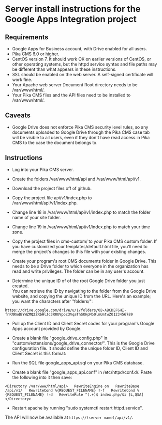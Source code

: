 # Server install instructions for the Google Apps Integration project

## Requirements

* Google Apps for Business account, with Drive enabled for all users.
* Pika CMS 6.0 or higher.
* CentOS version 7.  It should work OK on earlier versions of CentOS, or other
operating systems, but the httpd service syntax and file paths may be 
different than what appears in these instructions.
* SSL should be enabled on the web server.  A self-signed certificate will work fine.
* Your Apache web server Document Root directory needs to be /var/www/html/.
* Your Pika CMS files and the API files need to be installed to /var/www/html/.

## Caveats

* Google Drive does not enforce Pika CMS security level rules, so any documents
uploaded to Google Drive through the Pika CMS case tab will be visible to all
users, even if they don't have read access in Pika CMS to the case the document belongs to.

## Instructions

*  Log into your Pika CMS server.

*  Create the folders /var/www/html/api and /var/www/html/api/v1.

*  Download the project files off of github.  

*  Copy the project file api/v1/index.php to /var/www/html/api/v1/index.php.

*  Change line 18 in /var/www/html/api/v1/index.php to match the folder name of
your site folder.

*  Change line 19 in /var/www/html/api/v1/index.php to match your time zone.

*  Copy the project files in cms-custom/ to your Pika CMS custom folder.  If you
have customized your templates/default.html file, you'll need to merge the 
project's changes to this file with your existing changes.

*  Create your program's root CMS documents folder in Google Drive.  This needs 
to be a Drive folder to which everyone in the organization has read and write 
privileges.  The folder can be in any user's account.  

*  Determine the unique ID of of the root Google Drive folder you just created.  
You can retrieve the ID by navigating to the folder from the Google Drive 
website, and copying the unique ID from the URL.  Here's an example; you want 
the characters after "folders/":

`https://drive.google.com/drive/u/1/folders/0B-ABCDEFGHI-fnRNRndBYWZMQ2ZRbHlJc3R0UVpoc3VqaThSOHpMb0lmUmtwZ0123456789`

*  Pull up the Client ID and Client Secret codes for your program's Google Apps
account provided by Google.

*  Create a blank file "google_drive_config.php" in 
"custom/extensions/google_drive_connector/".  This is the Google Drive 
configuration file.  It should define the unique folder ID, Client ID and 
Client Secret is this format:
	
<?php
define("CLIENT_ID", '**abc123**');
define("CLIENT_SECRET", '**def456**');
define("UNIQUE_FOLDER_ID", '**0B-ABCDEFGHI-fnRNRndBYWZMQ2ZRbHlJc3R0UVpoc3VqaThSOHpMb0lmUmtwZ0123456789**');
?>

*  Run the SQL file google_apps_api.sql on your Pika CMS database.

*  Create a blank file "google_apps_api.conf" in /etc/httpd/conf.d/.  Paste the following into it then save:

`<Directory /var/www/html/api>  
RewriteEngine on  
RewriteBase /api/v1/  
RewriteCond %{REQUEST_FILENAME} !-f  
RewriteCond %{REQUEST_FILENAME} !-d  
RewriteRule ^(.+)$ index.php/$i [L,QSA]  
</Directory>  
`

*  Restart apache by running "sudo systemctl restart httpd.service".

The API will now be available at `https://(server name)/api/v1/`.